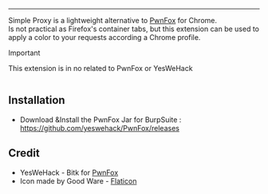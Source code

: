 <p align="center"><img src="https://zupimages.net/up/24/09/5hhm.png" alt="" /></p>

<hr />

Simple Proxy is a lightweight alternative to [PwnFox](https://github.com/yeswehack/PwnFox) for Chrome.   
Is not practical as Firefox's container tabs, but this extension can be used to apply a color to your requests according a Chrome profile.

> [!IMPORTANT]  
> This extension is in no related to PwnFox or YesWeHack

<p align="center"><img src="https://zupimages.net/up/24/09/6iqn.png" alt="" /></p>

## Installation

* Download &Install the PwnFox Jar for BurpSuite : https://github.com/yeswehack/PwnFox/releases

## Credit
  * YesWeHack - Bitk for [PwnFox](https://github.com/yeswehack/PwnFox)
  * Icon made by Good Ware - [Flaticon](https://www.flaticon.com)